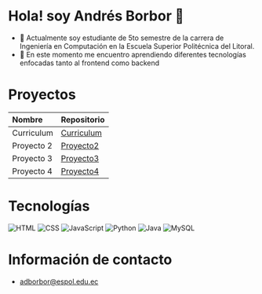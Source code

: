 # Hola! soy Andrés Borbor 👋

- 🔭 Actualmente soy estudiante de 5to semestre de la carrera de Ingeniería en Computación en la Escuela Superior Politécnica del Litoral.
- 🌱 En este momento me encuentro aprendiendo diferentes tecnologías enfocadas tanto al frontend como backend

# Proyectos

| Nombre     | Repositorio                                                                   |
|:-----------|-------------------------------------------------------------------------------|
| Curriculum | [Curriculum](https://github.com/AndresBorbor/curriculum)                      |
| Proyecto 2 | [Proyecto2](https://github.com/AndresBorbor/AndresBorbor/tree/main/proyecto2) |
| Proyecto 3 | [Proyecto3](https://github.com/AndresBorbor/AndresBorbor/tree/main/proyecto3) |
| Proyecto 4 | [Proyecto4](https://github.com/AndresBorbor/AndresBorbor/tree/main/proyecto4) |

# Tecnologías

  ![HTML](https://img.shields.io/badge/-HTML5-333333?style=flat&logo=HTML5)
  ![CSS](https://img.shields.io/badge/-CSS-333333?style=flat&logo=CSS3&logoColor=1573b6)
  ![JavaScript](https://img.shields.io/badge/-JavaScript-333333?style=flat&logo=javascript)
  ![Python](https://img.shields.io/badge/-Python-333333?style=flat&logo=python)
  ![Java](https://img.shields.io/badge/-Java-333333?style=flat&logo=java)
  ![MySQL](https://img.shields.io/badge/-MySQL-333333?style=flat&logo=mysql)
  

# Información de contacto
  * adborbor@espol.edu.ec
